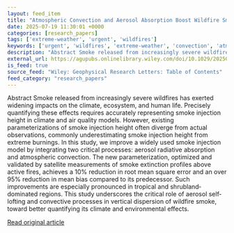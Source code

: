```yaml
---
layout: feed_item
title: "Atmospheric Convection and Aerosol Absorption Boost Wildfire Smoke Injection"
date: 2025-07-19 11:30:01 +0000
categories: [research_papers]
tags: ['extreme-weather', 'urgent', 'wildfires']
keywords: ['urgent', 'wildfires', 'extreme-weather', 'convection', 'atmospheric', 'aerosol']
description: "Abstract Smoke released from increasingly severe wildfires has exerted widening impacts on the climate, ecosystem, and human life"
external_url: https://agupubs.onlinelibrary.wiley.com/doi/10.1029/2025GL115989?af=R
is_feed: true
source_feed: "Wiley: Geophysical Research Letters: Table of Contents"
feed_category: "research_papers"
---
```


Abstract Smoke released from increasingly severe wildfires has exerted widening impacts on the climate, ecosystem, and human life. Precisely quantifying these effects requires accurately representing smoke injection height in climate and air quality models. However, existing parameterizations of smoke injection height often diverge from actual observations, commonly underestimating smoke injection height from extreme burnings. In this study, we improve a widely used smoke injection model by integrating two critical processes: aerosol radiative absorption and atmospheric convection. The new parameterization, optimized and validated by satellite measurements of smoke extinction profiles above active fires, achieves a 10% reduction in root mean square error and an over 95% reduction in mean bias compared to its predecessor. Such improvements are especially pronounced in tropical and shrubland‐dominated regions. This study underscores the critical role of aerosol self‐lofting and convective processes in vertical dispersion of wildfire smoke, toward better quantifying its climate and environmental effects.

[Read original article](https://agupubs.onlinelibrary.wiley.com/doi/10.1029/2025GL115989?af=R)

